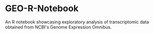# GEO-R-Notebook
An R notebook showcasing exploratory analysis of transcriptomic data obtained from NCBI's Genome Expression Omnibus. 
